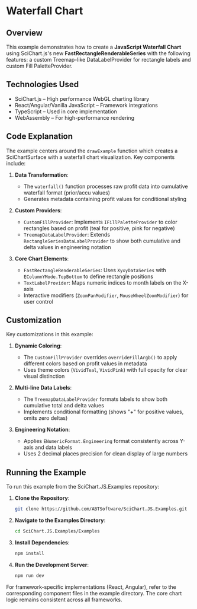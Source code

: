 # Waterfall Chart

## Overview

This example demonstrates how to create a **JavaScript Waterfall Chart** using SciChart.js's new **FastRectangleRenderableSeries** with the following features: a custom Treemap-like DataLabelProvider for rectangle labels and custom Fill PaletteProvider.

## Technologies Used

-   SciChart.js – High performance WebGL charting library
-   React/Angular/Vanilla JavaScript – Framework integrations
-   TypeScript – Used in core implementation
-   WebAssembly – For high-performance rendering

## Code Explanation

The example centers around the `drawExample` function which creates a SciChartSurface with a waterfall chart visualization. Key components include:

1. **Data Transformation**:

    - The `waterfall()` function processes raw profit data into cumulative waterfall format (prior/accu values)
    - Generates metadata containing profit values for conditional styling

2. **Custom Providers**:

    - `CustomFillProvider`: Implements `IFillPaletteProvider` to color rectangles based on profit (teal for positive, pink for negative)
    - `TreemapDataLabelProvider`: Extends `RectangleSeriesDataLabelProvider` to show both cumulative and delta values in engineering notation

3. **Core Chart Elements**:
    - `FastRectangleRenderableSeries`: Uses `XyxyDataSeries` with `EColumnYMode.TopBottom` to define rectangle positions
    - `TextLabelProvider`: Maps numeric indices to month labels on the X-axis
    - Interactive modifiers (`ZoomPanModifier`, `MouseWheelZoomModifier`) for user control

## Customization

Key customizations in this example:

1. **Dynamic Coloring**:

    - The `CustomFillProvider` overrides `overrideFillArgb()` to apply different colors based on profit values in metadata
    - Uses theme colors (`VividTeal`, `VividPink`) with full opacity for clear visual distinction

2. **Multi-line Data Labels**:

    - The `TreemapDataLabelProvider` formats labels to show both cumulative total and delta values
    - Implements conditional formatting (shows "+" for positive values, omits zero deltas)

3. **Engineering Notation**:
    - Applies `ENumericFormat.Engineering` format consistently across Y-axis and data labels
    - Uses 2 decimal places precision for clean display of large numbers

## Running the Example

To run this example from the SciChart.JS.Examples repository:

1. **Clone the Repository**:

    ```bash
    git clone https://github.com/ABTSoftware/SciChart.JS.Examples.git
    ```

2. **Navigate to the Examples Directory**:

    ```bash
    cd SciChart.JS.Examples/Examples
    ```

3. **Install Dependencies**:

    ```bash
    npm install
    ```

4. **Run the Development Server**:
    ```bash
    npm run dev
    ```

For framework-specific implementations (React, Angular), refer to the corresponding component files in the example directory. The core chart logic remains consistent across all frameworks.
